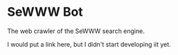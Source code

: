 # SeWWW Bot

The web crawler of the SeWWW search engine.

I would put a link here, but I didn't start developing iit yet.